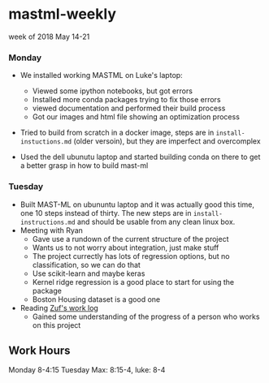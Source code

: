 # mastml-weekly
week of 2018 May 14-21

### Monday
- We installed working MASTML on Luke's laptop:
  * Viewed some ipython notebooks, but got errors
  * Installed more conda packages trying to fix those errors
  * viewed documentation and performed their build process
  * Got our images and html file showing an optimization process

- Tried to build from scratch in a docker image, steps are in `install-instuctions.md` (older versoin), but they are imperfect and overcomplex

- Used the dell ubunutu laptop and started building conda on there to get a better grasp in how to build mast-ml

### Tuesday
- Built MAST-ML on ubununtu laptop and it was actually good this time, one 10 steps instead of thirty. The new steps are in `install-instructions.md` and should be usable from any clean linux box.
- Meeting with Ryan
  * Gave use a rundown of the current structure of the project
  * Wants us to not worry about integration, just make stuff
  * The project currectly has lots of regression options, but no classification, so we can do that
  * Use scikit-learn and maybe keras
  * Kernel ridge regression is a good place to start for using the package
  * Boston Housing dataset is a good one
- Reading [Zuf's work log](https://docs.google.com/document/d/1ruQg7kuH_oTWwapB54wWx1ruEYSxhBZgCOugDtwRh4k/edit?usp=sharing)
  * Gained some understanding of the progress of a person who works on this project


## Work Hours
Monday 8-4:15
Tuesday Max: 8:15-4, luke: 8-4
